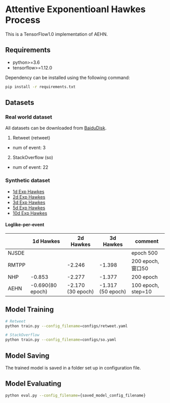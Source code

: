 # Attentive Exponentioanl Hawkes Process

This is a TensorFlow1.0 implementation of AEHN.

## Requirements
- python>=3.6
- tensorflow>=1.12.0

Dependency can be installed using the following command:
```bash
pip install -r requirements.txt
```

## Datasets

### Real world dataset
All datasets can be downloaded from [BaiduDisk](https://pan.baidu.com/s/1H6mfLB1MErHuh6gDrs88sw).

1. Retweet (retweet)
 - num of event: 3

2. StackOverflow (so)
 - num of event: 22

### Synthetic dataset
- [1d Exp Hawkes](https://pan.baidu.com/s/1IyummK-4ZbCsXjAPAQw6Ig)
- [2d Exp Hawkes](https://pan.baidu.com/s/1x75plmF_DYogY3IvN_gImQ)
- [3d Exp Hawkes](https://pan.baidu.com/s/1PgmZEY5ICFYXMpUKXj-k3Q)
- [5d Exp Hawkes](https://pan.baidu.com/s/1HX513dGqkk6EnrtaQSZdcQ)
- [10d Exp Hawkes](https://pan.baidu.com/s/1_Jc50wriOYsgMhcQ1QcR3g)

#### Loglike-per-event

|  |1d Hawkes |2d Hawkes  |  3d Hawkes | comment |
|--| --| ---|---|---|
| NJSDE|  |    |   |   epoch 500  |
| RMTPP|  | -2.246  | -1.398  | 200 epoch, 窗口50  |
| NHP |   -0.853|  -2.277  |       -1.377         | 200 epoch |
| AEHN | -0.690(80 epoch) |  -2.170 (30 epoch)        |     -1.317 (50 epoch)    |100 epoch, step=10 |


## Model Training
```bash
# Retweet
python train.py --config_filename=configs/retweet.yaml

# StackOverflow
python train.py --config_filename=configs/so.yaml
```

## Model Saving
The trained model is saved in a folder set up in configuration file.

## Model Evaluating
```bash
python eval.py --config_filename={saved_model_config_filename}
```
